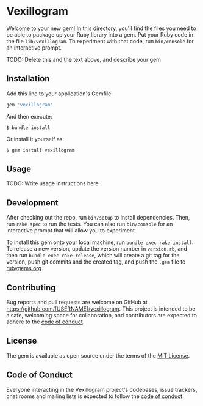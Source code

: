 # Vexillogram

Welcome to your new gem! In this directory, you'll find the files you need to be able to package up your Ruby library into a gem. Put your Ruby code in the file `lib/vexillogram`. To experiment with that code, run `bin/console` for an interactive prompt.

TODO: Delete this and the text above, and describe your gem

## Installation

Add this line to your application's Gemfile:

```ruby
gem 'vexillogram'
```

And then execute:

    $ bundle install

Or install it yourself as:

    $ gem install vexillogram

## Usage

TODO: Write usage instructions here

## Development

After checking out the repo, run `bin/setup` to install dependencies. Then, run `rake spec` to run the tests. You can also run `bin/console` for an interactive prompt that will allow you to experiment.

To install this gem onto your local machine, run `bundle exec rake install`. To release a new version, update the version number in `version.rb`, and then run `bundle exec rake release`, which will create a git tag for the version, push git commits and the created tag, and push the `.gem` file to [rubygems.org](https://rubygems.org).

## Contributing

Bug reports and pull requests are welcome on GitHub at https://github.com/[USERNAME]/vexillogram. This project is intended to be a safe, welcoming space for collaboration, and contributors are expected to adhere to the [code of conduct](https://github.com/[USERNAME]/vexillogram/blob/main/CODE_OF_CONDUCT.md).

## License

The gem is available as open source under the terms of the [MIT License](https://opensource.org/licenses/MIT).

## Code of Conduct

Everyone interacting in the Vexillogram project's codebases, issue trackers, chat rooms and mailing lists is expected to follow the [code of conduct](https://github.com/[USERNAME]/vexillogram/blob/main/CODE_OF_CONDUCT.md).
